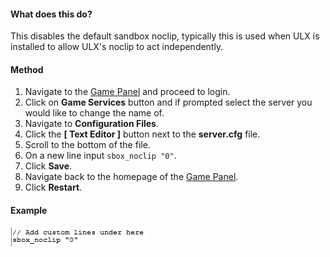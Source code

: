 #### What does this do?
This disables the default sandbox noclip, typically this is used when ULX is installed to allow ULX's noclip to act independently.

#### Method
1. Navigate to the [Game Panel](https://gamepanel.hexanenetworks.com) and proceed to login.
2. Click on **Game Services** button and if prompted select the server you would like to change the name of.
3. Navigate to **Configuration Files**.
4. Click the **[ Text Editor ]** button next to the **server.cfg** file.
5. Scroll to the bottom of the file.
6. On a new line input ``sbox_noclip "0"``.
7. Click **Save**.
8. Navigate back to the homepage of the [Game Panel](https://gamepanel.hexanenetworks.com).
9. Click **Restart**.

#### Example
![Sbox_Noclip Example](https://raw.githubusercontent.com/HexaneNetworks/help-assets/master/assets/sbox_noclip.png)